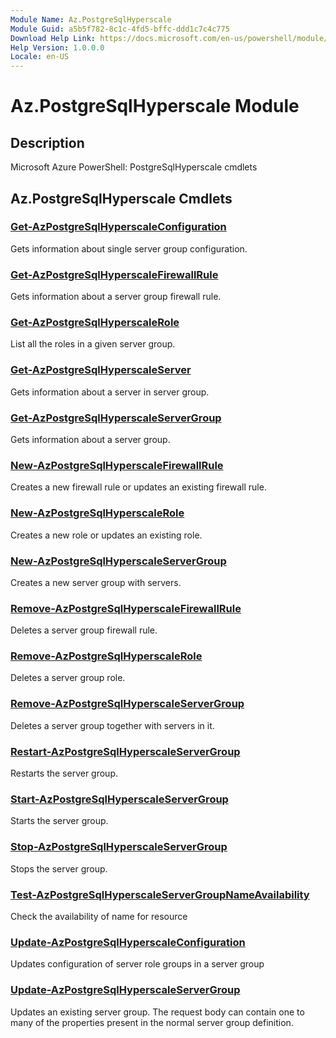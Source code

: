 ```yaml
---
Module Name: Az.PostgreSqlHyperscale
Module Guid: a5b5f782-8c1c-4fd5-bffc-ddd1c7c4c775
Download Help Link: https://docs.microsoft.com/en-us/powershell/module/az.postgresqlhyperscale
Help Version: 1.0.0.0
Locale: en-US
---
```


# Az.PostgreSqlHyperscale Module
## Description
Microsoft Azure PowerShell: PostgreSqlHyperscale cmdlets

## Az.PostgreSqlHyperscale Cmdlets
### [Get-AzPostgreSqlHyperscaleConfiguration](Get-AzPostgreSqlHyperscaleConfiguration.md)
Gets information about single server group configuration.

### [Get-AzPostgreSqlHyperscaleFirewallRule](Get-AzPostgreSqlHyperscaleFirewallRule.md)
Gets information about a server group firewall rule.

### [Get-AzPostgreSqlHyperscaleRole](Get-AzPostgreSqlHyperscaleRole.md)
List all the roles in a given server group.

### [Get-AzPostgreSqlHyperscaleServer](Get-AzPostgreSqlHyperscaleServer.md)
Gets information about a server in server group.

### [Get-AzPostgreSqlHyperscaleServerGroup](Get-AzPostgreSqlHyperscaleServerGroup.md)
Gets information about a server group.

### [New-AzPostgreSqlHyperscaleFirewallRule](New-AzPostgreSqlHyperscaleFirewallRule.md)
Creates a new firewall rule or updates an existing firewall rule.

### [New-AzPostgreSqlHyperscaleRole](New-AzPostgreSqlHyperscaleRole.md)
Creates a new role or updates an existing role.

### [New-AzPostgreSqlHyperscaleServerGroup](New-AzPostgreSqlHyperscaleServerGroup.md)
Creates a new server group with servers.

### [Remove-AzPostgreSqlHyperscaleFirewallRule](Remove-AzPostgreSqlHyperscaleFirewallRule.md)
Deletes a server group firewall rule.

### [Remove-AzPostgreSqlHyperscaleRole](Remove-AzPostgreSqlHyperscaleRole.md)
Deletes a server group role.

### [Remove-AzPostgreSqlHyperscaleServerGroup](Remove-AzPostgreSqlHyperscaleServerGroup.md)
Deletes a server group together with servers in it.

### [Restart-AzPostgreSqlHyperscaleServerGroup](Restart-AzPostgreSqlHyperscaleServerGroup.md)
Restarts the server group.

### [Start-AzPostgreSqlHyperscaleServerGroup](Start-AzPostgreSqlHyperscaleServerGroup.md)
Starts the server group.

### [Stop-AzPostgreSqlHyperscaleServerGroup](Stop-AzPostgreSqlHyperscaleServerGroup.md)
Stops the server group.

### [Test-AzPostgreSqlHyperscaleServerGroupNameAvailability](Test-AzPostgreSqlHyperscaleServerGroupNameAvailability.md)
Check the availability of name for resource

### [Update-AzPostgreSqlHyperscaleConfiguration](Update-AzPostgreSqlHyperscaleConfiguration.md)
Updates configuration of server role groups in a server group

### [Update-AzPostgreSqlHyperscaleServerGroup](Update-AzPostgreSqlHyperscaleServerGroup.md)
Updates an existing server group.
The request body can contain one to many of the properties present in the normal server group definition.

